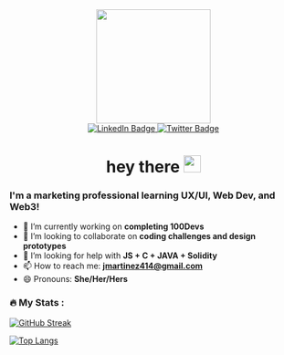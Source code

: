 <div id="header" align="center">
  <img src="https://media.giphy.com/media/06vbLCWUQcDKGFVjPt/giphy.gif" width="200"/>

<div id="badges">
  <a href="https://linkedin.com/in/jenniferm7">
    <img src="https://img.shields.io/badge/LinkedIn-blue?style=for-the-badge&logo=linkedin&logoColor=white" alt="LinkedIn Badge"/>
  </a>
  <a href="https://twitter.com/jendoescode">
    <img src="https://img.shields.io/badge/Twitter-blue?style=for-the-badge&logo=twitter&logoColor=white" alt="Twitter Badge"/>
  </a>
</div>
<h1>
  hey there
  <img src="https://media.giphy.com/media/hvRJCLFzcasrR4ia7z/giphy.gif" width="30px"/>
</h1>
</div>

### I'm a marketing professional learning UX/UI, Web Dev, and Web3! 


- 🔭 I’m currently working on <b> completing 100Devs</b>
- 👯 I’m looking to collaborate on <b>coding challenges and design prototypes</b>
- 🤔 I’m looking for help with <b>JS + C + JAVA + Solidity</b>
- 📫 How to reach me: <b>jmartinez414@gmail.com</b>
- 😄 Pronouns: <b>She/Her/Hers</b>

### :fire: My Stats :
[![GitHub Streak](https://streak-stats.demolab.com?user=itsjenm&theme=dracula&hide_border=true)](https://git.io/streak-stats)

[![Top Langs](https://github-readme-stats.vercel.app/api/top-langs/?username=itsjenm&layout=compact&theme=vision-friendly-dark)](https://github.com/itsjenm/github-readme-stats)
